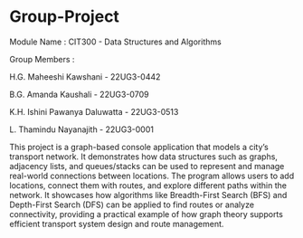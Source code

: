 # Group-Project

Module Name : CIT300 - Data Structures and Algorithms 

Group Members :

H.G. Maheeshi Kawshani - 22UG3-0442

B.G. Amanda Kaushali - 22UG3-0709

K.H. Ishini Pawanya Daluwatta - 22UG3-0513

L. Thamindu Nayanajith - 22UG3-0001

This project is a graph-based console application that models a city’s transport network. It demonstrates how data structures such as graphs, adjacency lists, and queues/stacks can be used to represent and manage real-world connections between locations. The program allows users to add locations, connect them with routes, and explore different paths within the network. It showcases how algorithms like Breadth-First Search (BFS) and Depth-First Search (DFS) can be applied to find routes or analyze connectivity, providing a practical example of how graph theory supports efficient transport system design and route management.
